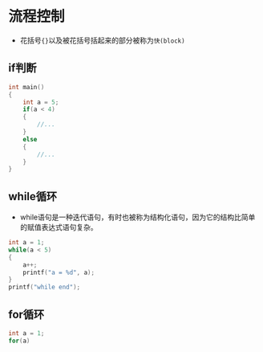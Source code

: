 # 流程控制

* 花括号`{}`以及被花括号括起来的部分被称为`快(block)`

## if判断

```c
int main()
{
    int a = 5;
    if(a < 4)
    {
        //...
    }
    else
    {
        //...
    }
}
```

## while循环

* while语句是一种迭代语句，有时也被称为结构化语句，因为它的结构比简单的赋值表达式语句复杂。

```c
int a = 1;
while(a < 5)
{
    a++;
    printf("a = %d", a);
}
printf("while end");
```

## for循环

```c
int a = 1;
for(a)
```